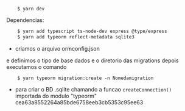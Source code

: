 ``` 
    $ yarn dev  
```
Dependencias:
```bash
    $ yarn add typescript ts-node-dev express @type/express 
    $ yarn add typeorm reflect-metadata sqlite3
```

- criamos o arquivo ormconfig.json

e definimos o tipo de base dados e o diretorio das migrations 
depois executamos  o comando 
``` 
    $ yarn typeorm migration:create -n Nomedamigration 
```

- para criar o BD .sqlite chamando a funcao ``createConnection()`` importada do modulo "typeorm"
cea63a8552264a85bde6758eeb3cb5353c95ee63
